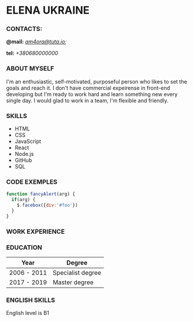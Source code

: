 # **ELENA UKRAINE**

### CONTACTS:
**@mail:**
*am4ora@tuta.io;*   

__tel:__
_+380680000000_

### ABOUT MYSELF
I'm an enthusiastic, self-motivated, purposeful person who likes to set the goals and reach it. I don't have commercial expeirense in front-end developing but I'm ready to work hard and learn something new every single day. I would glad to work in a team, I'm flexible and friendly.

### SKILLS
* HTML
* CSS
* JavaScript
* React
* Node.js
* GitHub
* SQL

### CODE EXEMPLES
```javascript
function fancyAlert(arg) {
  if(arg) {
    $.facebox({div:'#foo'})
  }
}
```
### WORK EXPERIENCE

### EDUCATION
|Year | Degree|
|------------ | -------------|
|2006 - 2011 | Specialist degree|
|2017 - 2019 | Master degree|

### ENGLISH SKILLS
English level is B1
